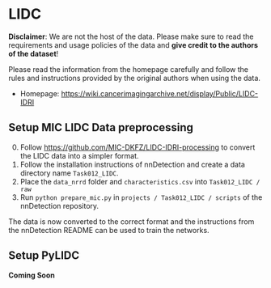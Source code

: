 # LIDC
**Disclaimer**: We are not the host of the data.
Please make sure to read the requirements and usage policies of the data and **give credit to the authors of the dataset**!

Please read the information from the homepage carefully and follow the rules and instructions provided by the original authors when using the data.
- Homepage: https://wiki.cancerimagingarchive.net/display/Public/LIDC-IDRI

## Setup MIC LIDC Data preprocessing
0. Follow https://github.com/MIC-DKFZ/LIDC-IDRI-processing to convert the LIDC data into a simpler format. 
1. Follow the installation instructions of nnDetection and create a data directory name `Task012_LIDC`.
2. Place the `data_nrrd` folder and `characteristics.csv` into `Task012_LIDC / raw`
3. Run `python prepare_mic.py` in `projects / Task012_LIDC / scripts` of the nnDetection repository.

The data is now converted to the correct format and the instructions from the nnDetection README can be used to train the networks.

## Setup PyLIDC
**Coming Soon**
